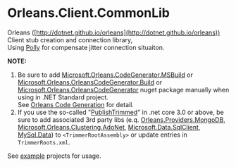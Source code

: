 # Orleans.Client.CommonLib

Orleans ([http://dotnet.github.io/orleans](http://dotnet.github.io/orleans)) Client stub creation and connection library,  
Using [Polly](http://www.thepollyproject.org) for compensate jitter connection situaiton.

**NOTE:** 
1. Be sure to add [Microsoft.Orleans.CodeGenerator.MSBuild](https://www.nuget.org/packages/Microsoft.Orleans.CodeGenerator.MSBuild/) or [Microsoft.Orleans.OrleansCodeGenerator.Build](https://www.nuget.org/packages/Microsoft.Orleans.OrleansCodeGenerator.Build/) or [Microsoft.Orleans.OrleansCodeGenerator](https://www.nuget.org/packages/Microsoft.Orleans.OrleansCodeGenerator/) nuget package manually when using in .NET Standard project.  
See [Orleans Code Generation](http://dotnet.github.io/orleans/Documentation/grains/code_generation.html) for detail.
2. If you use the so-called "[PublishTrimmed](https://aka.ms/dotnet-illink)" in .net core 3.0 or above, be sure to add associated 3rd party libs (e.q. [Orleans.Providers.MongoDB](https://www.nuget.org/packages/Orleans.Providers.MongoDB/), [Microsoft.Orleans.Clustering.AdoNet](https://www.nuget.org/packages/Microsoft.Orleans.Clustering.AdoNet/), [Microsoft.Data.SqlClient](https://www.nuget.org/packages/Microsoft.Data.SqlClient/), [MySql.Data](https://www.nuget.org/packages/MySql.Data/)) to  `<TrimmerRootAssembly>` or update entries in `TrimmerRoots.xml`.

See [example](./example) projects for usage.
